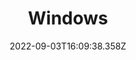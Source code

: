 ---
title: "Windows"
description: "Resources for passkeys in Microsoft Windows"
lead: "Resources for passkeys in Microsoft Windows"
date: 2022-09-03T16:09:38.358Z
lastmod: 2022-09-03T16:09:42.350Z
draft: false
images: []
menu:
  docs:
    parent: "reference"
weight: 925
toc: true
---
